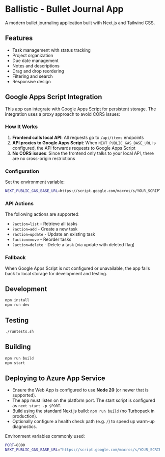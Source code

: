 # Ballistic - Bullet Journal App

A modern bullet journaling application built with Next.js and Tailwind CSS.

## Features

- Task management with status tracking
- Project organization
- Due date management
- Notes and descriptions
- Drag and drop reordering
- Filtering and search
- Responsive design

## Google Apps Script Integration

This app can integrate with Google Apps Script for persistent storage. The integration uses a proxy approach to avoid CORS issues:

### How It Works

1. **Frontend calls local API**: All requests go to `/api/items` endpoints
2. **API proxies to Google Apps Script**: When `NEXT_PUBLIC_GAS_BASE_URL` is configured, the API forwards requests to Google Apps Script
3. **No CORS issues**: Since the frontend only talks to your local API, there are no cross-origin restrictions

### Configuration

Set the environment variable:
```bash
NEXT_PUBLIC_GAS_BASE_URL=https://script.google.com/macros/s/YOUR_SCRIPT_ID/exec
```

### API Actions

The following actions are supported:
- `?action=list` - Retrieve all tasks
- `?action=add` - Create a new task
- `?action=update` - Update an existing task
- `?action=move` - Reorder tasks
- `?action=delete` - Delete a task (via update with deleted flag)

### Fallback

When Google Apps Script is not configured or unavailable, the app falls back to local storage for development and testing.

## Development

```bash
npm install
npm run dev
```

## Testing

```bash
./runtests.sh
```

## Building

```bash
npm run build
npm start
```

## Deploying to Azure App Service

- Ensure the Web App is configured to use **Node 20** (or newer that is supported).
- The app must listen on the platform port. The start script is configured as `next start -p $PORT`.
- Build using the standard Next.js build: `npm run build` (no Turbopack in production).
- Optionally configure a health check path (e.g. `/`) to speed up warm‑up diagnostics.

Environment variables commonly used:

```bash
PORT=8080
NEXT_PUBLIC_GAS_BASE_URL="https://script.google.com/macros/s/YOUR_SCRIPT_ID/exec"
```
